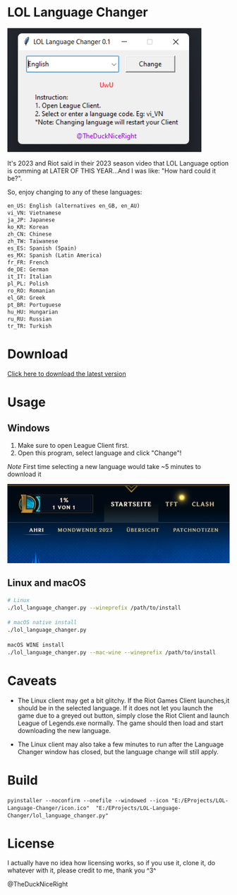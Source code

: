 # LOL Language Changer

![Screenshot](screenshot.png)

It's 2023 and Riot said in their 2023 season video that LOL Language option is comming at LATER OF THIS YEAR...And I was like: "How hard could it be?".

So, enjoy changing to any of these languages:

```text
en_US: English (alternatives en_GB, en_AU)
vi_VN: Vietnamese
ja_JP: Japanese
ko_KR: Korean
zh_CN: Chinese
zh_TW: Taiwanese
es_ES: Spanish (Spain)
es_MX: Spanish (Latin America)
fr_FR: French
de_DE: German
it_IT: Italian
pl_PL: Polish
ro_RO: Romanian
el_GR: Greek
pt_BR: Portuguese
hu_HU: Hungarian
ru_RU: Russian
tr_TR: Turkish
```

# Download

[Click here to download the latest version](https://github.com/ducviet321/LOL-Language-Changer/releases/latest/download/lol_language_changer.zip)

# Usage

## Windows

1. Make sure to open League Client first.
2. Open this program, select language and click "Change"!

*Note* First time selecting a new language would take ~5 minutes to download it

![Downloading German Language Pack](german.png)

## Linux and macOS

```bash
# Linux
./lol_language_changer.py --wineprefix /path/to/install

# macOS native install
./lol_language_changer.py

macOS WINE install
./lol_language_changer.py --mac-wine --wineprefix /path/to/install
```

# Caveats

- The Linux client may get a bit glitchy. If the Riot Games Client launches,it should be in the selected language.
If it does not let you launch the game due to a greyed out button, simply close the Riot Client and launch League of Legends.exe normally.
The game should then load and start downloading the new language.

- The Linux client may also take a few minutes to run after the Language Changer window has closed, but the language change will still apply.

# Build

`pyinstaller --noconfirm --onefile --windowed --icon "E:/EProjects/LOL-Language-Changer/icon.ico"  "E:/EProjects/LOL-Language-Changer/lol_language_changer.py"`

# License

I actually have no idea how licensing works, so if you use it, clone it, do whatever with it, please credit to me, thank you ^3^

@TheDuckNiceRight
